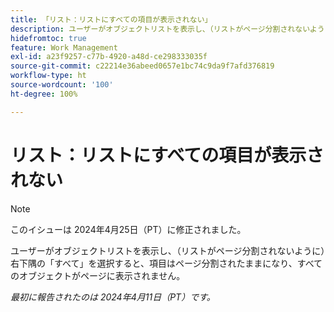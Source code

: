 ```yaml
---
title: 「リスト：リストにすべての項目が表示されない」
description: ユーザーがオブジェクトリストを表示し、（リストがページ分割されないように）右下隅の「すべて」を選択すると、項目はページ分割されたままになり、すべてのオブジェクトがページに表示されません。
hidefromtoc: true
feature: Work Management
exl-id: a23f9257-c77b-4920-a48d-ce298333035f
source-git-commit: c22214e36abeed0657e1bc74c9da9f7afd376819
workflow-type: ht
source-wordcount: '100'
ht-degree: 100%

---
```


# リスト：リストにすべての項目が表示されない

>[!NOTE]
>
>このイシューは 2024年4月25日（PT）に修正されました。

ユーザーがオブジェクトリストを表示し、（リストがページ分割されないように）右下隅の「すべて」を選択すると、項目はページ分割されたままになり、すべてのオブジェクトがページに表示されません。

_最初に報告されたのは 2024年4月11日（PT）です。_
